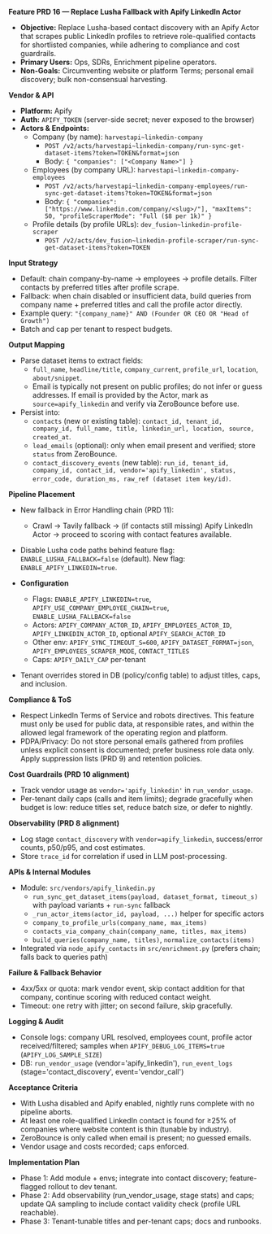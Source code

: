 **Feature PRD 16 — Replace Lusha Fallback with Apify LinkedIn Actor**

- **Objective:** Replace Lusha-based contact discovery with an Apify Actor that scrapes public LinkedIn profiles to retrieve role-qualified contacts for shortlisted companies, while adhering to compliance and cost guardrails.
- **Primary Users:** Ops, SDRs, Enrichment pipeline operators.
- **Non-Goals:** Circumventing website or platform Terms; personal email discovery; bulk non-consensual harvesting.

**Vendor & API**
- **Platform:** Apify
- **Auth:** `APIFY_TOKEN` (server-side secret; never exposed to the browser)
- **Actors & Endpoints:**
  - Company (by name): `harvestapi~linkedin-company`
    - `POST /v2/acts/harvestapi~linkedin-company/run-sync-get-dataset-items?token=TOKEN&format=json`
    - Body: `{ "companies": ["<Company Name>"] }`
  - Employees (by company URL): `harvestapi~linkedin-company-employees`
    - `POST /v2/acts/harvestapi~linkedin-company-employees/run-sync-get-dataset-items?token=TOKEN&format=json`
    - Body: `{ "companies": ["https://www.linkedin.com/company/<slug>/"], "maxItems": 50, "profileScraperMode": "Full ($8 per 1k)" }`
  - Profile details (by profile URLs): `dev_fusion~linkedin-profile-scraper`
    - `POST /v2/acts/dev_fusion~linkedin-profile-scraper/run-sync-get-dataset-items?token=TOKEN`

**Input Strategy**
- Default: chain company-by-name → employees → profile details. Filter contacts by preferred titles after profile scrape.
- Fallback: when chain disabled or insufficient data, build queries from company name + preferred titles and call the profile actor directly.
- Example query: `"{company_name}" AND (Founder OR CEO OR "Head of Growth")`
- Batch and cap per tenant to respect budgets.

**Output Mapping**
- Parse dataset items to extract fields:
  - `full_name`, `headline/title`, `company_current`, `profile_url`, `location`, `about/snippet`.
  - Email is typically not present on public profiles; do not infer or guess addresses. If email is provided by the Actor, mark as `source=apify_linkedin` and verify via ZeroBounce before use.
- Persist into:
  - `contacts` (new or existing table): `contact_id, tenant_id, company_id, full_name, title, linkedin_url, location, source, created_at`.
  - `lead_emails` (optional): only when email present and verified; store `status` from ZeroBounce.
  - `contact_discovery_events` (new table): `run_id, tenant_id, company_id, contact_id, vendor='apify_linkedin', status, error_code, duration_ms, raw_ref (dataset item key/id)`.

**Pipeline Placement**
- New fallback in Error Handling chain (PRD 11):
  - Crawl → Tavily fallback → (if contacts still missing) Apify LinkedIn Actor → proceed to scoring with contact features available.
- Disable Lusha code paths behind feature flag: `ENABLE_LUSHA_FALLBACK=false` (default). New flag: `ENABLE_APIFY_LINKEDIN=true`.

- **Configuration**
  - Flags: `ENABLE_APIFY_LINKEDIN=true`, `APIFY_USE_COMPANY_EMPLOYEE_CHAIN=true`, `ENABLE_LUSHA_FALLBACK=false`
  - Actors: `APIFY_COMPANY_ACTOR_ID`, `APIFY_EMPLOYEES_ACTOR_ID`, `APIFY_LINKEDIN_ACTOR_ID`, optional `APIFY_SEARCH_ACTOR_ID`
  - Other env: `APIFY_SYNC_TIMEOUT_S=600`, `APIFY_DATASET_FORMAT=json`, `APIFY_EMPLOYEES_SCRAPER_MODE`, `CONTACT_TITLES`
  - Caps: `APIFY_DAILY_CAP` per-tenant
- Tenant overrides stored in DB (policy/config table) to adjust titles, caps, and inclusion.

**Compliance & ToS**
- Respect LinkedIn Terms of Service and robots directives. This feature must only be used for public data, at responsible rates, and within the allowed legal framework of the operating region and platform.
- PDPA/Privacy: Do not store personal emails gathered from profiles unless explicit consent is documented; prefer business role data only. Apply suppression lists (PRD 9) and retention policies.

**Cost Guardrails (PRD 10 alignment)**
- Track vendor usage as `vendor='apify_linkedin'` in `run_vendor_usage`.
- Per-tenant daily caps (calls and item limits); degrade gracefully when budget is low: reduce titles set, reduce batch size, or defer to nightly.

**Observability (PRD 8 alignment)**
- Log stage `contact_discovery` with `vendor=apify_linkedin`, success/error counts, p50/p95, and cost estimates.
- Store `trace_id` for correlation if used in LLM post-processing.

**APIs & Internal Modules**
- Module: `src/vendors/apify_linkedin.py`
  - `run_sync_get_dataset_items(payload, dataset_format, timeout_s)` with payload variants + `run-sync` fallback
  - `_run_actor_items(actor_id, payload, ...)` helper for specific actors
  - `company_to_profile_urls(company_name, max_items)`
  - `contacts_via_company_chain(company_name, titles, max_items)`
  - `build_queries(company_name, titles)`, `normalize_contacts(items)`
- Integrated via `node_apify_contacts` in `src/enrichment.py` (prefers chain; falls back to queries path)

**Failure & Fallback Behavior**
- 4xx/5xx or quota: mark vendor event, skip contact addition for that company, continue scoring with reduced contact weight.
- Timeout: one retry with jitter; on second failure, skip gracefully.

**Logging & Audit**
- Console logs: company URL resolved, employees count, profile actor received/filtered; samples when `APIFY_DEBUG_LOG_ITEMS=true` (`APIFY_LOG_SAMPLE_SIZE`)
- DB: `run_vendor_usage` (vendor='apify_linkedin'), `run_event_logs` (stage='contact_discovery', event='vendor_call')

**Acceptance Criteria**
- With Lusha disabled and Apify enabled, nightly runs complete with no pipeline aborts.
- At least one role-qualified LinkedIn contact is found for ≥25% of companies where website content is thin (tunable by industry).
- ZeroBounce is only called when email is present; no guessed emails.
- Vendor usage and costs recorded; caps enforced.

**Implementation Plan**
- Phase 1: Add module + envs; integrate into contact discovery; feature-flagged rollout to dev tenant.
- Phase 2: Add observability (run_vendor_usage, stage stats) and caps; update QA sampling to include contact validity check (profile URL reachable).
- Phase 3: Tenant-tunable titles and per-tenant caps; docs and runbooks.
